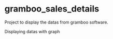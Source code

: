 # gramboo_sales_details

Project to display the datas from gramboo software.

Displaying datas with graph
